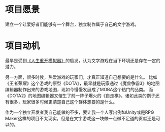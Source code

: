 # 项目愿景

建立一个让爱好者们能够有一个舞台，独立制作属于自己的文字游戏。

# 项目动机

最早是受到[《人生重开模拟器》](https://liferestart.syaro.io/view/)的启发，认为文字游戏在当下环境还是存在一定的潜力。

另一方面，很多时候，热爱游戏的玩家们，才真正知道自己想要的是什么。
比如《王者荣耀》这个游戏的原型《DOTA》，最早就是玩家通过《魔兽争霸3》的地图编辑器制作出来的游戏地图，现如今慢慢发展成了MOBA这个热门的品类。
而《DOTA2》的地图编辑器又催生了前一阵子爆火的《自走棋》。诸如此类的例子还有很多，玩家很多时候更清楚自己这个群体想要的是什么。

作为一个独立开发者我自己能做的不多，要让我一个人写出例如Unity或是RPG Maker这样的项目不太现实，但是在文字游戏这一块做一点微不足道的贡献还是可以的。
